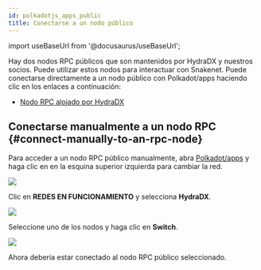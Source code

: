 ```yaml
---
id: polkadotjs_apps_public 
title: Conectarse a un nodo público
---
```


import useBaseUrl from '@docusaurus/useBaseUrl';

Hay dos nodos RPC públicos que son mantenidos por HydraDX y nuestros socios. Puede utilizar estos nodos para interactuar con Snakenet. Puede conectarse directamente a un nodo público con Polkadot/apps haciendo clic en los enlaces a continuación:

* [Nodo RPC alojado por HydraDX](https://polkadot.js.org/apps/?rpc=wss%253A%252F%252Frpc.hydradx.cloud#/explorer)

## Conectarse manualmente a un nodo RPC {#connect-manually-to-an-rpc-node}

Para acceder a un nodo RPC público manualmente, abra [Polkadot/apps](https://polkadot.js.org/apps/) y haga clic en en la esquina superior izquierda para cambiar la red.

<div style={{textAlign: 'center'}}>
  <img src={useBaseUrl('/polkadotjs-apps/PolkadotJS-APPS-1.png')} />
</div>

Clic en **REDES EN FUNCIONAMIENTO** y selecciona  **HydraDX**.

<div style={{textAlign: 'center'}}>
  <img src={useBaseUrl('/polkadotjs-apps/public-1.png')} />
</div>

Seleccione uno de los nodos y haga clic en **Switch**.

<div style={{textAlign: 'center'}}>
  <img src={useBaseUrl('/polkadotjs-apps/public-2.png')} />
</div>

Ahora debería estar conectado al nodo RPC público seleccionado.
